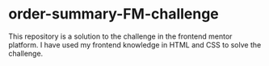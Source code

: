 # order-summary-FM-challenge
This repository is a solution to the challenge in the frontend mentor platform. I have used my frontend knowledge in HTML and CSS to solve the challenge.
